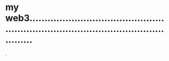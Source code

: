 # my web3...........................................................................................................
.
